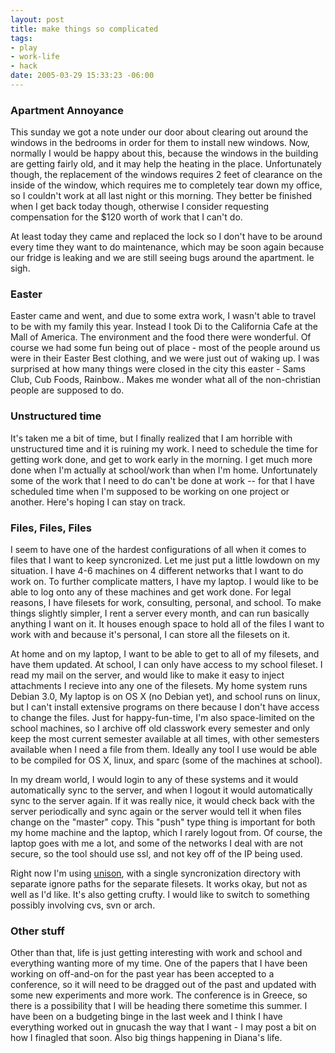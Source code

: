 ```yaml
--- 
layout: post
title: make things so complicated
tags: 
- play
- work-life
- hack
date: 2005-03-29 15:33:23 -06:00
---
```

<h3>Apartment Annoyance</h3>
This sunday we got a note under our door about clearing out around the windows in the bedrooms in order for them to install new windows.   Now, normally I would be happy about this, because the windows in the building are getting fairly old, and it may help the heating in the place.   Unfortunately though, the replacement of the windows requires 2 feet of clearance on the inside of the window, which requires me to completely tear down my office, so I couldn't work at all last night or this morning.  They better be finished when I get back today though, otherwise I consider requesting compensation for the $120 worth of work that I can't do.

At least today they came and replaced the lock so I don't have to be around every time they want to do maintenance, which may be soon again because our fridge is leaking and we are still seeing bugs around the apartment.  le sigh.
<h3>Easter</h3>
Easter came and went, and due to some extra work, I wasn't able to travel to be with my family this year.  Instead I took Di to the California Cafe at the Mall of America.  The environment and the food there were wonderful.  Of course we had some fun being out of place - most of the people around us were in their Easter Best clothing, and we were just out of waking up.  I was surprised at how many things were closed in the city this easter - Sams Club, Cub Foods, Rainbow..  Makes me wonder what all of the non-christian people are supposed to do.
<h3>Unstructured time</h3>
It's taken me a bit of time, but I finally realized that I am horrible with unstructured time and it is ruining my work.  I need to schedule the time for getting work done, and get to work early in the morning.   I get much more done when I'm actually at school/work than when I'm home.  Unfortunately some of the work that I need to do can't be done at work -- for that I have scheduled time when I'm supposed to be working on one project or another.  Here's hoping I can stay on track.
<h3>Files, Files, Files</h3>
I seem to have one of the hardest configurations of all when it comes to files that I want to keep syncronized.   Let me just put a little lowdown on my situation.   I have 4-6 machines on 4 different networks that I want to do work on.  To further complicate matters, I have my laptop.  I would like to be able to log onto any of these machines and get work done.   For legal reasons, I have filesets for work, consulting, personal, and school.  To make things slightly simpler, I rent a server every month, and can run basically anything I want on it.  It houses enough space to hold all of the files I want to work with and because it's personal, I can store all the filesets on it.

At home and on my laptop, I want to be able to get to all of my filesets, and have them updated.  At school, I can only have access to my school fileset.  I read my mail on the server, and would like to make it easy to inject attachments I recieve into any one of the filesets.  My home system runs Debian 3.0, My laptop is on OS X (no Debian yet), and school runs on linux, but I can't install extensive programs on there because I don't have access to change the files.  Just for happy-fun-time, I'm also space-limited on the school machines, so I archive off old classwork every semester and only keep the most current semester available at all times, with other semesters available when I need a file from them.   Ideally any tool I use would be able to be compiled for OS X, linux, and sparc (some of the machines at school).

In my dream world, I would login to any of these systems and it would automatically sync to the server, and when I logout it would automatically sync to the server again.   If it was really nice, it would check back with the server periodically and sync again or the server would tell it when files change on the "master" copy.  This "push" type thing is important for both my home machine and the laptop, which I rarely logout from.   Of course, the laptop goes with me a lot, and some of the networks I deal with are not secure, so the tool should use ssl, and not key off of the IP being used.

Right now I'm using <a href="http://www.cis.upenn.edu/~bcpierce/unison/">unison</a>, with a single syncronization directory with separate ignore paths for the separate filesets.  It works okay, but not as well as I'd like.  It's also getting crufty.  I would like to switch to something possibly involving cvs, svn or arch.
<h3>Other stuff</h3>
Other than that, life is just getting interesting with work and school and everything wanting more of my time.  One of the papers that I have been working on off-and-on for the past year has been accepted to a conference, so it will need to be dragged out of the past and updated with some new experiments and more work.  The conference is in Greece, so there is a possibility that I will be heading there sometime this summer.  I have been on a budgeting binge in the last week and I think I have everything worked out in gnucash the way that I want - I may post a bit on how I finagled that soon.   Also big things happening in Diana's life.
